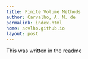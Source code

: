 ```yaml
---
title: Finite Volume Methods
author: Carvalho, A. M. de
permalink: index.html
home: acvlho.github.io
layout: post
---
```


This was written in the readme

